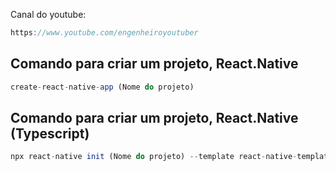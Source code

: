 Canal do youtube:

```js
https://www.youtube.com/engenheiroyoutuber
```

## Comando para criar um projeto, React.Native

```js
create-react-native-app (Nome do projeto)
```

## Comando para criar um projeto, React.Native (Typescript)

```js
npx react-native init (Nome do projeto) --template react-native-template-typescript
```
